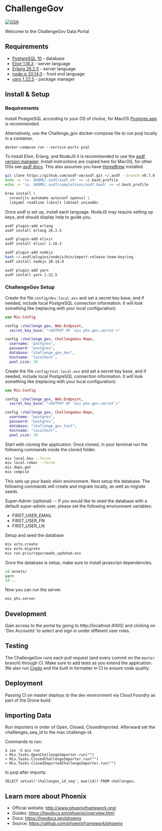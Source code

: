 # ChallengeGov

[![GSA](https://circleci.com/gh/GSA/Challenge_gov.svg?style=svg)](https://app.circleci.com/pipelines/github/GSA/Challenge_gov)

Welcome to the ChallengeGov Data Portal

## Requirements

- [PostgreSQL 10](https://www.postgresql.org/) - database
- [Elixir 1.16.3](https://elixir-lang.org) - server language
- [Erlang 26.2.5](https://www.erlang.org/) - server language
- [node.js 20.14.0](https://nodejs.org/en/) - front end language
- [yarn 1.22.5](https://yarnpkg.com/) - package manager

## Install & Setup

### Requirements

Install PostgreSQL according to your OS of choice, for MacOS [Postgres.app](https://postgresapp.com/) is recommended.

Alternatively, use the Challenge_gov docker-compose file to run psql locally in a container.

```cd docker
docker-compose run --service-ports psql
```

To install Elixir, Erlang, and NodeJS it is recommended to use the [asdf version manager](https://asdf-vm.com/#/). Install instructions are copied here for MacOS, for other OSs see [asdf docs](https://asdf-vm.com/#/core-manage-asdf-vm). This also assumes you have [HomeBrew](https://brew.sh/) installed.

```bash
git clone https://github.com/asdf-vm/asdf.git ~/.asdf --branch v0.7.0
echo -e '\n. $HOME/.asdf/asdf.sh' >> ~/.bash_profile
echo -e '\n. $HOME/.asdf/completions/asdf.bash' >> ~/.bash_profile

brew install \
  coreutils automake autoconf openssl \
  libyaml readline libxslt libtool unixodbc
```

Once asdf is set up, install each language. NodeJS may require setting up keys, and should display help to guide you.

```bash
asdf plugin-add erlang
asdf install erlang 26.2.5

asdf plugin-add elixir
asdf install elixir 1.16.3

asdf plugin-add nodejs
bash ~/.asdf/plugins/nodejs/bin/import-release-team-keyring
asdf install nodejs 20.14.0

asdf plugin-add yarn 
asdf install yarn 1.22.5

```

### ChallengeGov Setup

Create the file `config/dev.local.exs` and set a secret key base, and if needed, include local PostgreSQL connection information.
It will look something like (replacing with your local configuration):

```elixir
use Mix.Config

config :challenge_gov, Web.Endpoint,
  secret_key_base: "<OUTPUT OF `mix phx.gen.secret`>"

config :challenge_gov, ChallengeGov.Repo,
  username: "postgres",
  password: "postgres",
  database: "challenge_gov_dev",
  hostname: "localhost",
  pool_size: 10
```

Create the file `config/test.local.exs` and set a secret key base, and if needed, include local PostgreSQL connection information.
It will look something like (replacing with your local configuration):

```elixir
use Mix.Config

config :challenge_gov, Web.Endpoint,
  secret_key_base: "<OUTPUT OF `mix phx.gen.secret`>"

config :challenge_gov, ChallengeGov.Repo,
  username: "postgres",
  password: "postgres",
  database: "challenge_gov_test",
  hostname: "localhost",
  pool_size: 10
```

Start with cloning the application. Once cloned, in your terminal run the following commands inside the cloned folder.

```bash
mix local.hex --force
mix local.rebar --force
mix deps.get
mix compile
```

This sets up your basic elixir environment. Next setup the database. The following commands will create and migrate locally, as well as migrate seeds.

Super-Admin (optional) -- If you would like to seed the database with a default super-admin user, please set the following environment variables:

- FIRST_USER_EMAIL
- FIRST_USER_FN
- FIRST_USER_LN

Setup and seed the database

```bash
mix ecto.create
mix ecto.migrate
mix run priv/repo/seeds_updated.exs
```

Once the database is setup, make sure to install javascript dependencies.

```bash
cd assets/
yarn
cd ..
```

Now you can run the server.

```bash
mix phx.server
```

## Development

Gain access to the portal by going to http://localhost:4000/ and clicking on 'Dev Accounts' to select and sign in under different user roles.

## Testing

The ChallengeGov runs each pull request (and every commit on the `master` branch) through CI. Make sure to add tests as you extend the application. We also run [Credo](https://github.com/rrrene/credo) and the built in formatter in CI to ensure code quality.

## Deployment

Passing CI on master deploys to the dev environment via Cloud Foundry as part of the Drone build.

## Importing Data

Run importers in order of Open, Closed, ClosedImported. Afterward set the challlenges_seq_id to the max challenge-id.

Commands to run:

```
$ iex -S mix run
> Mix.Tasks.OpenChallengeImporter.run("")
> Mix.Tasks.ClosedChallengeImporter.run("")
> Mix.Tasks.ClosedImportedChallengeImporter.run("")
```

In psql after imports:

```
SELECT setval('challenges_id_seq', max(id)) FROM challenges;
```

## Learn more about Phoenix

  * Official website: http://www.phoenixframework.org/
  * Guides: https://hexdocs.pm/phoenix/overview.html
  * Docs: https://hexdocs.pm/phoenix
  * Source: https://github.com/phoenixframework/phoenix
